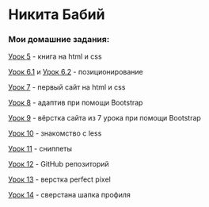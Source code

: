 # Никита Бабий
### Мои домашние задания:

[Урок 5](https://KitVitalevich.github.io/lesson_5/ "Готовая домашка") - книга на html и css

[Урок 6.1](https://KitVitalevich.github.io/lesson_6/frame/) и [Урок 6.2](https://kitvitalevich.github.io/lesson_5/header/) - позиционирование

[Урок 7](https://KitVitalevich.github.io/lesson_7/) - первый сайт на html и css

[Урок 8](https://KitVitalevich.github.io/lesson_8/) - адаптив при помощи Bootstrap

[Урок 9](https://KitVitalevich.github.io/lesson_9/) - вёрстка сайта из 7 урока при помощи Bootstrap

[Урок 10](https://KitVitalevich.github.io/lesson_10/) - знакомство с less

[Урок 11](https://KitVitalevich.github.io/lesson_11/) - сниппеты

[Урок 12](https://KitVitalevich.github.io/lesson_12/) - GitHub репозиторий

[Урок 13](https://KitVitalevich.github.io/lesson_13/) - верстка perfect pixel

[Урок 14](https://KitVitalevich.github.io/lesson_14/) - сверстана шапка профиля
